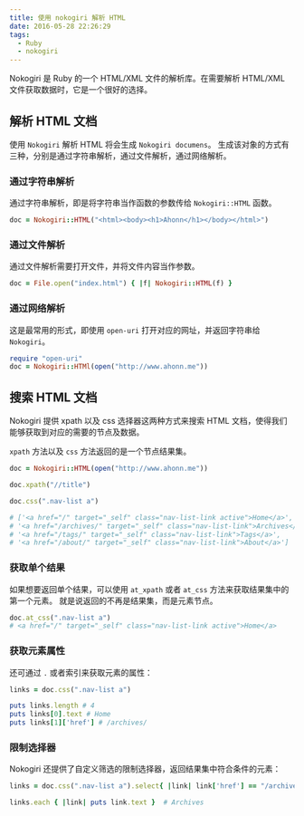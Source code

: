 ```yaml
---
title: 使用 nokogiri 解析 HTML
date: 2016-05-28 22:26:29
tags:
  - Ruby
  - nokogiri
---
```


Nokogiri 是 Ruby 的一个 HTML/XML 文件的解析库。在需要解析 HTML/XML 文件获取数据时，它是一个很好的选择。

## 解析 HTML 文档
使用 `Nokogiri` 解析 HTML 将会生成 `Nokogiri documens`。
生成该对象的方式有三种，分别是通过字符串解析，通过文件解析，通过网络解析。

### 通过字符串解析
通过字符串解析，即是将字符串当作函数的参数传给 `Nokogiri::HTML` 函数。
```ruby
doc = Nokogiri::HTML("<html><body><h1>Ahonn</h1></body></html>")
```

### 通过文件解析
通过文件解析需要打开文件，并将文件内容当作参数。
```ruby
doc = File.open("index.html") { |f| Nokogiri::HTML(f) }
```

### 通过网络解析
这是最常用的形式，即使用 `open-uri` 打开对应的网址，并返回字符串给 `Nokogiri`。
```ruby
require "open-uri"
doc = Nokogiri::HTMl(open("http://www.ahonn.me"))
```

## 搜索 HTML 文档
Nokogiri 提供 xpath 以及 css 选择器这两种方式来搜索 HTML 文档，使得我们能够获取到对应的需要的节点及数据。

`xpath` 方法以及 `css` 方法返回的是一个节点结果集。

```ruby
doc = Nokogiri::HTML(open("http://www.ahonn.me"))

doc.xpath("//title")

doc.css(".nav-list a")

# ['<a href="/" target="_self" class="nav-list-link active">Home</a>',
# '<a href="/archives/" target="_self" class="nav-list-link">Archives</a>',
# '<a href="/tags/" target="_self" class="nav-list-link">Tags</a>',
# '<a href="/about/" target="_self" class="nav-list-link">About</a>']
```
### 获取单个结果
如果想要返回单个结果，可以使用 `at_xpath` 或者 `at_css` 方法来获取结果集中的第一个元素。
就是说返回的不再是结果集，而是元素节点。

```ruby
doc.at_css(".nav-list a")
# <a href="/" target="_self" class="nav-list-link active">Home</a>
```
### 获取元素属性
还可通过 `.` 或者索引来获取元素的属性：
```ruby
links = doc.css(".nav-list a")

puts links.length # 4
puts links[0].text # Home
puts links[1]['href'] # /archives/
```

### 限制选择器
Nokogiri 还提供了自定义筛选的限制选择器，返回结果集中符合条件的元素：
```ruby
links = doc.css(".nav-list a").select{ |link| link['href'] == "/archives/" }

links.each { |link| puts link.text }  # Archives
```
